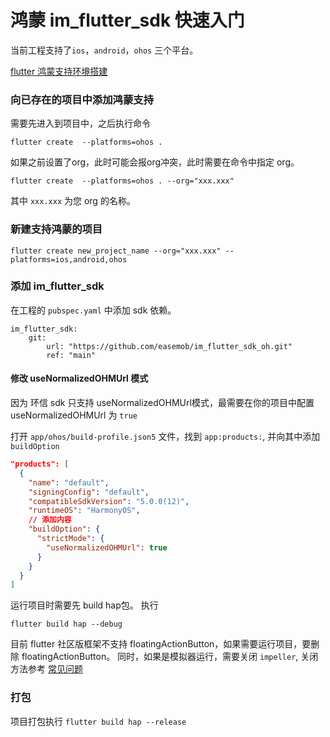 # 鸿蒙 im_flutter_sdk 快速入门

当前工程支持了`ios`，`android`，`ohos` 三个平台。

[flutter 鸿蒙支持环境搭建](https://gitee.com/harmonycommando_flutter/flutter)


### 向已存在的项目中添加鸿蒙支持

需要先进入到项目中，之后执行命令

```shell
flutter create  --platforms=ohos .
```

如果之前设置了org，此时可能会报org冲突，此时需要在命令中指定 org。

```shell
flutter create  --platforms=ohos . --org="xxx.xxx"
```

其中 `xxx.xxx` 为您 org 的名称。


### 新建支持鸿蒙的项目

```shell
flutter create new_project_name --org="xxx.xxx" --platforms=ios,android,ohos
```

### 添加 im_flutter_sdk

在工程的 `pubspec.yaml` 中添加 sdk 依赖。

```shell
im_flutter_sdk:
    git:
        url: "https://github.com/easemob/im_flutter_sdk_oh.git"
        ref: "main"
```

#### 修改 useNormalizedOHMUrl 模式

因为 环信 sdk 只支持 useNormalizedOHMUrl模式，最需要在你的项目中配置 useNormalizedOHMUrl 为 `true`

打开 `app/ohos/build-profile.json5` 文件，找到 `app:products:`, 并向其中添加 `buildOption`

```json
"products": [
  {
    "name": "default",
    "signingConfig": "default",
    "compatibleSdkVersion": "5.0.0(12)",
    "runtimeOS": "HarmonyOS",
    // 添加内容
    "buildOption": {
      "strictMode": {
        "useNormalizedOHMUrl": true
      }
    }
  }
]
```


运行项目时需要先 build hap包。 执行
```shell
flutter build hap --debug
```

目前 flutter 社区版框架不支持 floatingActionButton，如果需要运行项目，要删除 floatingActionButton。
同时，如果是模拟器运行，需要关闭 `impeller`,
关闭方法参考 [常见问题](https://gitee.com/harmonycommando_flutter/flutter#%E5%B8%B8%E8%A7%81%E9%97%AE%E9%A2%98)



### 打包

项目打包执行 `flutter build hap --release`